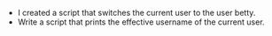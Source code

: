 * I created a script that switches the current user to the user betty.
* Write a script that prints the effective username of the current user.
